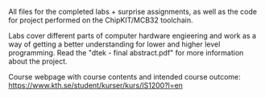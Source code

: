 All files for the completed labs + surprise assignments, as well as the code for project performed on the ChipKIT/MCB32 toolchain.

Labs cover different parts of computer hardware engieering and work as a way of getting a better understanding for lower and higher level programming.
Read the "dtek - final abstract.pdf" for more information about the project.

Course webpage with course contents and intended course outcome: https://www.kth.se/student/kurser/kurs/IS1200?l=en
